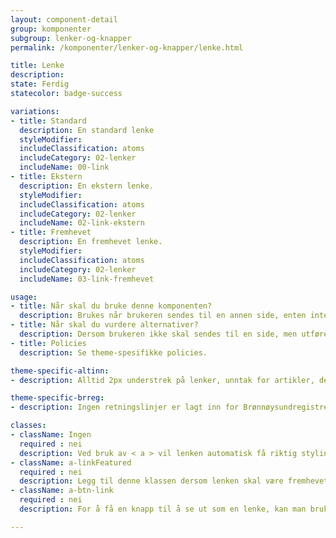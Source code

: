 ```yaml
---
layout: component-detail
group: komponenter
subgroup: lenker-og-knapper
permalink: /komponenter/lenker-og-knapper/lenke.html

title: Lenke
description:
state: Ferdig
statecolor: badge-success

variations:
- title: Standard
  description: En standard lenke
  styleModifier:
  includeClassification: atoms
  includeCategory: 02-lenker
  includeName: 00-link
- title: Ekstern
  description: En ekstern lenke.
  styleModifier:
  includeClassification: atoms
  includeCategory: 02-lenker
  includeName: 02-link-ekstern
- title: Fremhevet
  description: En fremhevet lenke.
  styleModifier:
  includeClassification: atoms
  includeCategory: 02-lenker
  includeName: 03-link-fremhevet

usage:
- title: Når skal du bruke denne komponenten?
  description: Brukes når brukeren sendes til en annen side, enten intern eller ekstern.
- title: Når skal du vurdere alternativer?
  description: Dersom brukeren ikke skal sendes til en side, men utføre en handling. I slike tilfeller skal knapper brukes, ikke lenker.
- title: Policies
  description: Se theme-spesifikke policies.

theme-specific-altinn:
- description: Alltid 2px understrek på lenker, unntak for artikler, der det er 1px (2px ved fet tekst). <p>Eksterne lenker får automatisk en pil (vendt skrått oppover) til høyre for teksten. Pilen etter lenketekst skal ikke ha understrek under.</p> <p>Fremhevede lenker brukes på utvalgte steder for å oppfordre brukeren til en oppgave eller henvise til en oversikt. For eksempel i slutten av lister, etc.</p><p>Hover skal ha mørkeblå ($blue-dark) border-bottom hvis det er blå lenke, mørkerød hvis det er rød lenke</p>

theme-specific-brreg:
- description: Ingen retningslinjer er lagt inn for Brønnøysundregistrene enda.

classes:
- className: Ingen
  required : nei
  description: Ved bruk av < a > vil lenken automatisk få riktig styling. Det er ikke behov for å legge til en klasse.
- className: a-linkFeatured
  required : nei
  description: Legg til denne klassen dersom lenken skal være fremhevet.
- className: a-btn-link
  required : nei
  description: For å få en knapp til å se ut som en lenke, kan man bruke klassen "a-btn-link" på < button >.

---
```

